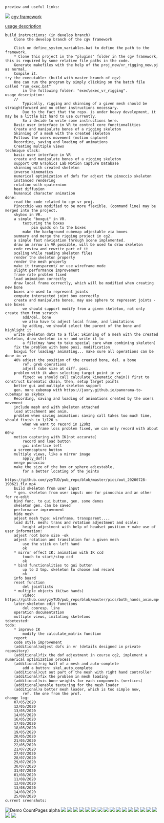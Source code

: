     preview and useful links:
![](pics/multipleviews.png)
[cgv framework](https://github.com/sgumhold/cgv/tree/develop)

[usage description](https://cloudstore.zih.tu-dresden.de/index.php/s/C8G4TGdDrzGqfkp)


    build instructions: (in develop branch)
        Clone the develop branch of the cgv framework 

        Click on define_system_variables.bat to define the path to the framework.
        * Clone this project in the "plugins" folder in the cgv framework, this is required by some relative file paths in the code.
        Generate makefiles with the help of the proj_new/vr_rigging_new.pj as normal.
        Compile it.
    try the executable: (build with master branch of cgv)
        One can run the program by simply clicking on the batch file called "run_exec.bat" 
            in the following folder: "exec\exec_vr_rigging".
    usage description: 
        //
            Typically, rigging and skinning of a given mesh should be straightforward and no other instructions necessary.
            Due to the fact that the repo. is under heavy development, it may be a little bit hard to use currently.
            So i decide to write some instructions here.
        Basic user interface in VR to control core functionalities
        Create and manipulate bones of a rigging skeleton
        Skinning of a mesh with the created skeleton
        Follows the users movement (motion capture)
        Recording, saving and loading of animations
        Creating multiple views
    technique stack:
        basic user interface in VR
        create and manipulate bones of a rigging skeleton
        support CMU Graphics Lab Motion Capture Database
        skinning with created skeleton
        inverse kinematics
        numerical optimization of dofs for adjest the pinoccio skeleton 
        instanced rendering
        rotation with quaternion
        heat diffusion
        humanoid character animation
    done:
        read the code related to cgv vr proj. 
        Pinocchio was modified to be more flexible. (command line) may be merged into the project. 
        skybox in VR.
        a simple "boxgui" in VR.
            texturing the boxes 
                pin quads on to the boxes 
            make the background cubemap adjestable via boxes 
        summary and merge the rigging project in cg2.
        a simple fast navigation through scene implemented.
        draw an arrow in VR possible, will be used to draw skeleton
        code review and rewrite part of it
        scaling while reading skeleton files
        render the skeleton properly
        render the mesh properly 
        make it transparent/ or use wireframe mode 
        slight performance improvement
        frame rate problem fixed
        load animation correctly
        draw local frame correctly, which will be modified when creating new bone 
        boxes are used to represent joints 
        compute intersected joint box correctly
        create and manipulate bones, may use sphere to represent joints - use boxes
            we should support modify from a given skeleton, not only create them from scratch
            add/del. bone
            we also have to adjest local frame, and limitations 
            by adding, we should select the parent of the bone and highlight it 
        write skeleton data to a file: Skinning of a mesh with the created skeleton, draw skeleton in vr and write it to
            a file(may have to take special care when combining skeleton)
        fix the problem with bone posi. modification 
        boxgui for loading/ animating... make sure all operations can be done in vr 
        40% adjest the position of the created bone, del. a bone 
            ref. greb operations
            adjest cube size at diff. posi. 
        problem with ik when selecting target point in vr  
            fixed: we should call calculate_kinematic_chain() first to construct kinematic chain, then, setup target points 
        better gui and multiple skeleton support 
        gen. more cubemap with https://jaxry.github.io/panorama-to-cubemap/ as skybox
        Recording, saving and loading of animations created by the users movement
        include mesh and with skeleton attached
        load attachment and anim. 
        problem when saving animation: saving call takes too much time, should finish in 1/120 s
            when we want to record in 120hz
                -> frame loss problem fixed, we can only record with about 60hz
        motion capturing with IK(not accurate)
            record and load button 
            gui interface left
        a screencapture button 
        multiple views, like a mirror image
            apply_dof()
        merge ponoccio
        make the size of the box or sphere adjestable, 
            for a better locating of the joints 
            https://github.com/yzyTUD/pub_repo/blob/master/pics/out_20200728-190621.flv.mp4
        build skeleton from user input 
        * gen. skeleton from user input: one for pinocchio and an other for re-edit
        bind func. to gui button, gen. some demos 
        skeleton gen. can be saved 
        performance improvement
        hide mesh 
        adjest mesh type: wireframe, transparent....
        load diff. mesh: trans and rotation adjestment and scale:
            height adjestment with help of headset position + make use of user information!
        adjest root bone size -ok
        adjest rotation and translation for a given mesh 
            use the stick on left hand
            ok
        * mirror effect IK: animation with IK ccd 
            touch to start/stop ccd
            ok 
        * bind functionalities to gui button
            up to 3 tmp. skeleton to choose and record
            ok  
        info board 
        reset function 
            del jointlists 
        * multiple objects ik(two hands)
            video: https://github.com/yzyTUD/pub_repo/blob/master/pics/both_hands_anim.mp4
        later-skeleton edit functions
            del cooresp. line
        operation documentation  
        multiple views, imitating skeletons 
    tobetested:
    todo:  
        * improve IK
            modify the calculate_matrix function
        report
        code style improvement  
        (additional)adjest dofs in vr (details designed in private repository)
        (additional)fix the dof adjestment in course cg2, implement a numerical optimization process
        (additional)rig half of a mesh and auto-complete 
            add a button: skel_auto_complete 
        (additional)cut out part of the mesh with right hand controller 
        (additional)fix the problem in mesh loading 
        (additional)vis bone weights for each components (vertices)
        (additional)enable texturing for the mesh loader
        (additional)a better mesh loader, which is too simple now, 
            ref. the one from the prof.
    change log: 	
        07/05/2020	
        12/05/2020
        13/05/2020
        14/05/2020
        16/05/2020
        17/05/2020
        18/05/2020
        19/05/2020
        20/05/2020
        21/05/2020
        22/05/2020
        21/07/2020
        27/07/2020
        28/07/2020
        29/07/2020
        30/07/2020
        31/07/2020
        01/08/2020
        11/08/2020
        12/08/2020
        13/08/2020
        14/08/2020
        25/08/2020
    current sreenshots:
![Demo CountPages alpha](pics/preview.gif)
![](pics/with_info_board.png)
![](pics/vrrigging_demo1.png)
![](pics/colorized_mesh.png)
![](pics/mirrorview.png)
![](pics/withskinning.png)
![](pics/skinningmeshadded.png)
![](pics/workstation.png)
![](pics/bettergui.png)
![](pics/bettergui_addiskel.png)
![](pics/loadskelwithboxgui.png)
![](pics/added.png)
![](pics/intersection_detected.png)
![](pics/adj_local_coordi.png)
![](pics/with_mesh.png)
![](pics/wireframe_style.png)
![](pics/framerate_opti.png)
![](pics/scaled.png)
![](pics/cgvproj_withskel_not_scaled.png)
